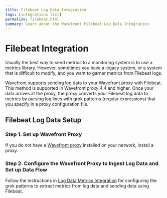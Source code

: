 ```yaml
---
title: Filebeat Log Data Integration
tags: [integrations list]
permalink: filebeat.html
summary: Learn about the Wavefront Filebeat Log Data Integration.
---
```

# Filebeat Integration

Usually the best way to send metrics to a monitoring system is to use a metrics library. However, sometimes you have a legacy system, or a system that is difficult to modify, and you want to garner metrics from Filebeat logs. 

Wavefront supports sending log data to your Wavefront proxy with Filebeat. This method is supported in Wavefront proxy 4.4 and higher. Once your data arrives at the proxy, the proxy converts your Filebeat log data to metrics by parsing log lines with grok patterns (regular expressions) that you specify in a proxy configuration file.



## Filebeat Log Data Setup



### Step 1. Set up Wavefront Proxy

If you do not have a [Wavefront proxy](https://docs.wavefront.com/proxies.html) installed on your network, install a proxy.


### Step 2. Configure the Wavefront Proxy to Ingest Log Data and Set up Data Flow

Follow the instructions in [Log Data Metrics Integration](https://docs.wavefront.com/integrations_log_data.html) for configuring the grok patterns to extract metrics from log data and sending data using Filebeat.




